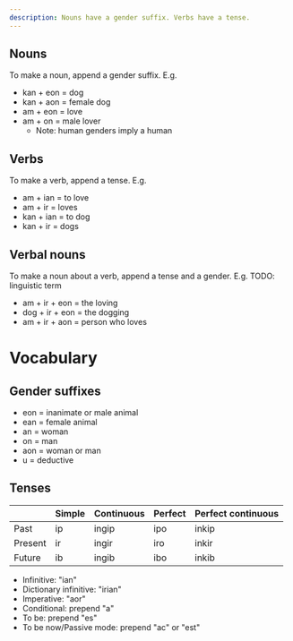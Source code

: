 ```yaml
---
description: Nouns have a gender suffix. Verbs have a tense.
---
```

## Nouns
To make a noun, append a gender suffix. E.g.
<ul>
  <li><span translate="no" lang="es">kan</span> + <span translate="no" lang="es">eon</span> = dog</li>
  <li><span translate="no" lang="es">kan</span> + <span translate="no" lang="es">aon</span> = female dog</li>
  <li><span translate="no" lang="es">am</span> + <span translate="no" lang="es">eon</span> = love</li>
  <li><span translate="no" lang="es">am</span> + <span translate="no" lang="es">on</span> = male lover
    <ul>
      <li>Note: human genders imply a human</li>
    </ul>
  </li>
</ul>

## Verbs
To make a verb, append a tense. E.g.
<ul>
  <li><span translate="no" lang="es">am</span> + <span translate="no" lang="es">ian</span> = to love</li>
  <li><span translate="no" lang="es">am</span> + <span translate="no" lang="es">ir</span> = loves</li>
  <li><span translate="no" lang="es">kan</span> + <span translate="no" lang="es">ian</span> = to dog</li>
  <li><span translate="no" lang="es">kan</span> + <span translate="no" lang="es">ir</span> = dogs</li>
</ul>

## Verbal nouns
To make a noun about a verb, append a tense and a gender. E.g. TODO: linguistic term
<ul>
  <li><span translate="no" lang="es">am</span> + <span translate="no" lang="es">ir</span> + <span translate="no" lang="es">eon</span> = the loving</li>
  <li><span translate="no" lang="es">dog</span> + <span translate="no" lang="es">ir</span> + <span translate="no" lang="es">eon</span> = the dogging</li>
  <li><span translate="no" lang="es">am</span> + <span translate="no" lang="es">ir</span> + <span translate="no" lang="es">aon</span> = person who loves</li>
</ul>

# Vocabulary

## Gender suffixes
- <span translate="no" lang="es">eon</span> = inanimate or male animal
- <span translate="no" lang="es">ean</span> = female animal
- <span translate="no" lang="es">an</span> = woman
- <span translate="no" lang="es">on</span> = man
- <span translate="no" lang="es">aon</span> = woman or man
- <span translate="no" lang="es">u</span> = deductive

## Tenses
<table>
  <thead>
    <tr>
      <th></th>
      <th>Simple</th>
      <th>Continuous</th>
      <th>Perfect</th>
      <th>Perfect continuous</th>
    </tr>
  </thead>
  <tbody>
    <tr>
      <td>Past</td>
      <td translate="no" lang="es">ip</td>
      <td translate="no" lang="es">ingip</td>
      <td translate="no" lang="es">ipo</td>
      <td translate="no" lang="es">inkip</td>
    </tr>
    <tr>
      <td>Present</td>
      <td translate="no" lang="es">ir</td>
      <td translate="no" lang="es">ingir</td>
      <td translate="no" lang="es">iro</td>
      <td translate="no" lang="es">inkir</td>
    </tr>
    <tr>
      <td>Future</td>
      <td translate="no" lang="es">ib</td>
      <td translate="no" lang="es">ingib</td>
      <td translate="no" lang="es">ibo</td>
      <td translate="no" lang="es">inkib</td>
    </tr>
  </tbody>
</table>

- Infinitive: <span translate="no" lang="es">"ian"</span>
- Dictionary infinitive: <span translate="no" lang="es">"irian"</span>
- Imperative: <span translate="no" lang="es">"aor"</span>
- Conditional: prepend <span translate="no" lang="es">"a"</span>
- To be: prepend <span translate="no" lang="es">"es"</span>
- To be now/Passive mode: prepend <span translate="no" lang="es">"ac"</span> or <span translate="no" lang="es">"est"</span>
